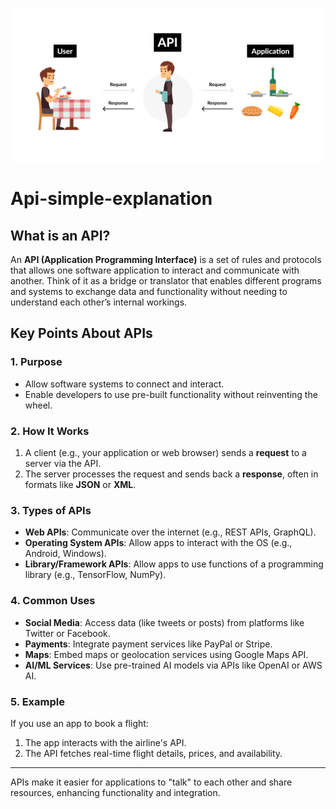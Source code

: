 ![logo](1_re837GMp63hzDnB8tEiZKA.png)
# Api-simple-explanation
## What is an API? 

An **API (Application Programming Interface)** is a set of rules and protocols that allows one software application to interact and communicate with another. Think of it as a bridge or translator that enables different programs and systems to exchange data and functionality without needing to understand each other’s internal workings.
 
## Key Points About APIs
 
### 1. Purpose  
- Allow software systems to connect and interact. 
- Enable developers to use pre-built functionality without reinventing the wheel.  
   
### 2. How It Works   
1. A client (e.g., your application or web browser) sends a **request** to a server via the API.   
2. The server processes the request and sends back a **response**, often in formats like **JSON** or **XML**. 
 
### 3. Types of APIs 
- **Web APIs**: Communicate over the internet (e.g., REST APIs, GraphQL).
- **Operating System APIs**: Allow apps to interact with the OS (e.g., Android, Windows). 
- **Library/Framework APIs**: Allow apps to use functions of a programming library (e.g., TensorFlow, NumPy).
 
### 4. Common Uses
- **Social Media**: Access data (like tweets or posts) from platforms like Twitter or Facebook. 
- **Payments**: Integrate payment services like PayPal or Stripe. 
- **Maps**: Embed maps or geolocation services using Google Maps API.
- **AI/ML Services**: Use pre-trained AI models via APIs like OpenAI or AWS AI. 

### 5. Example
If you use an app to book a flight:
1. The app interacts with the airline's API.
2. The API fetches real-time flight details, prices, and availability. 

---
 
APIs make it easier for applications to "talk" to each other and share resources, enhancing functionality and integration.
